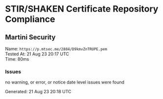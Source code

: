 # STIR/SHAKEN Certificate Repository Compliance

## Martini Security

Name: `https://p.mtsec.me/2884/D9kmvZnTRUPE.pem`\
Tested At: 21 Aug 23 20:17 UTC\
Time: 80ms

### Issues

no warning, or error, or notice date level issues were found

Generated: 21 Aug 23 20:18 UTC